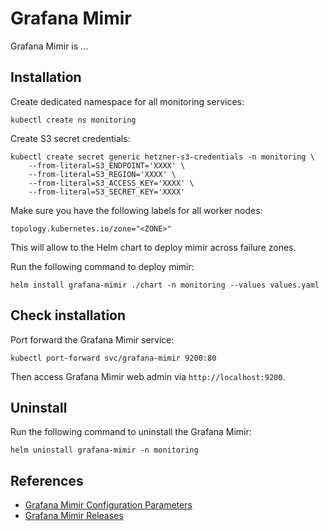 # Grafana Mimir

Grafana Mimir is ...

## Installation

Create dedicated namespace for all monitoring services:

```shell
kubectl create ns monitoring
```

Create S3 secret credentials:

```shell
kubectl create secret generic hetzner-s3-credentials -n monitoring \
    --from-literal=S3_ENDPOINT='XXXX' \
    --from-literal=S3_REGION='XXXX' \
    --from-literal=S3_ACCESS_KEY='XXXX' \
    --from-literal=S3_SECRET_KEY='XXXX'
```

Make sure you have the following labels for all worker nodes:

```
topology.kubernetes.io/zone="<ZONE>"
```

This will allow to the Helm chart to deploy mimir across failure zones.

Run the following command to deploy mimir:

```shell
helm install grafana-mimir ./chart -n monitoring --values values.yaml
```

## Check installation

Port forward the Grafana Mimir service:

```shell
kubectl port-forward svc/grafana-mimir 9200:80
```

Then access Grafana Mimir web admin via `http://localhost:9200`.

## Uninstall

Run the following command to uninstall the Grafana Mimir:

```shell
helm uninstall grafana-mimir -n monitoring
```

## References

-   [Grafana Mimir Configuration Parameters](https://grafana.com/docs/mimir/latest/configure/configuration-parameters/)
-   [Grafana Mimir Releases](https://github.com/grafana/mimir/releases)

